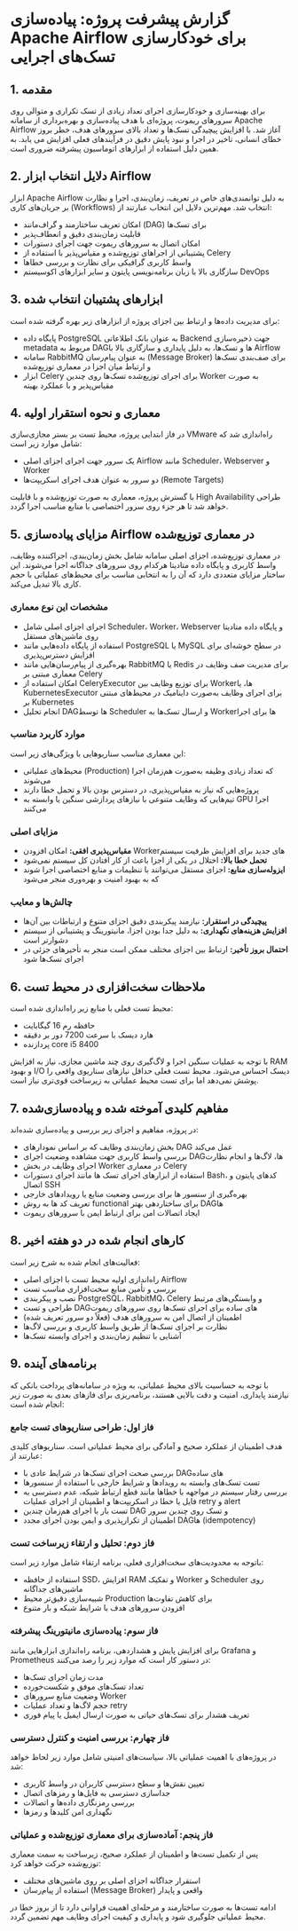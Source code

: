 
# گزارش پیشرفت پروژه: پیاده‌سازی Apache Airflow برای خودکارسازی تسک‌های اجرایی

## 1. مقدمه

برای بهینه‌سازی و خودکارسازی اجرای تعداد زیادی از تسک تکراری و متوالی روی سرورهای ریموت، پروژه‌ای با هدف پیاده‌سازی و بهره‌برداری از سامانه Apache Airflow آغاز شد. با افزایش پیچیدگی تسک‌ها و تعداد بالای سرورهای هدف، خطر بروز خطای انسانی، تاخیر در اجرا و نبود پایش دقیق در فرآیندهای فعلی افزایش می یابد. به همین دلیل استفاده از ابزارهای اتوماسیون پیشرفته ضروری است.

## 2. دلایل انتخاب ابزار Airflow

ابزار Apache Airflow به دلیل توانمندی‌های خاص در تعریف، زمان‌بندی، اجرا و نظارت بر جریان‌های کاری (Workflows) انتخاب شد. مهم‌ترین دلایل این انتخاب عبارتند از:

* امکان تعریف ساختارمند و گراف‌مانند (DAG) برای تسک‌ها
* قابلیت زمان‌بندی دقیق و انعطاف‌پذیر
* امکان اتصال به سرورهای ریموت جهت اجرای دستورات
* پشتیبانی از اجراهای توزیع‌شده و مقیاس‌پذیر با استفاده از Celery
* واسط کاربری گرافیکی برای نظارت و بررسی خطاها
* سازگاری بالا با زبان برنامه‌نویسی پایتون و سایر ابزارهای اکوسیستم DevOps

## 3. ابزارهای پشتیبان انتخاب شده

برای مدیریت داده‌ها و ارتباط بین اجزای پروژه از ابزارهای زیر بهره گرفته شده است:

* پایگاه داده PostgreSQL به عنوان بانک اطلاعاتی Backend جهت ذخیره‌سازی metadata مربوط به DAGها و تسک‌ها، به دلیل پایداری و سازگاری بالا با Airflow
* سامانه RabbitMQ به عنوان پیام‌رسان (Message Broker) برای صف‌بندی تسک‌ها و ارتباط میان اجزا در معماری توزیع‌شده
* ابزار Celery برای اجرای توزیع‌شده تسک‌ها روی چندین Worker به صورت مقیاس‌پذیر و با عملکرد بهینه

## 4. معماری و نحوه استقرار اولیه

در فاز ابتدایی پروژه، محیط تست بر بستر مجازی‌سازی VMware راه‌اندازی شد که شامل موارد زیر است:

* یک سرور جهت اجرای اجزای اصلی Airflow مانند Scheduler، Webserver و Worker
* دو سرور به عنوان هدف اجرای اسکریپت‌ها (Remote Targets)

با گسترش پروژه، معماری به صورت توزیع‌شده و با قابلیت High Availability طراحی خواهد شد تا هر جزء روی سرور اختصاصی با منابع مناسب اجرا گردد.
## 5. مزایای پیاده‌سازی Airflow در معماری توزیع‌شده

در معماری توزیع‌شده، اجزای اصلی سامانه شامل بخش زمان‌بندی، اجراکننده وظایف، واسط کاربری و پایگاه داده متادیتا هرکدام روی سرورهای جداگانه اجرا می‌شوند. این ساختار مزایای متعددی دارد که آن را به انتخابی مناسب برای محیط‌های عملیاتی با حجم کاری بالا تبدیل می‌کند.

### مشخصات این نوع معماری

* اجرای اجزای اصلی شامل Scheduler، Worker، Webserver و پایگاه داده متادیتا روی ماشین‌های مستقل
* استفاده از پایگاه داده‌هایی مانند PostgreSQL یا MySQL در سطح خوشه‌ای برای افزایش دسترس‌پذیری
* بهره‌گیری از پیام‌رسان‌هایی مانند RabbitMQ یا Redis برای مدیریت صف وظایف در معماری مبتنی بر Celery
* امکان استفاده از CeleryExecutor برای توزیع وظایف بین Workerها، یا KubernetesExecutor برای اجرای وظایف به‌صورت داینامیک در محیط‌های مبتنی بر Kubernetes
* انجام تحلیل DAGها توسط Scheduler و ارسال تسک‌ها به Workerها برای اجرا

### موارد کاربرد مناسب

این معماری مناسب سناریوهایی با ویژگی‌های زیر است:

* محیط‌های عملیاتی (Production) که تعداد زیادی وظیفه به‌صورت هم‌زمان اجرا می‌شوند
* پروژه‌هایی که نیاز به مقیاس‌پذیری، در دسترس بودن بالا و تحمل خطا دارند
* تیم‌هایی که وظایف متنوعی با نیازهای پردازشی سنگین یا وابسته به GPU اجرا می‌کنند

### مزایای اصلی

* **مقیاس‌پذیری افقی:** امکان افزودن Workerهای جدید برای افزایش ظرفیت سیستم
* **تحمل خطا بالا:** اختلال در یکی از اجزا باعث از کار افتادن کل سیستم نمی‌شود
* **ایزوله‌سازی منابع:** اجزای مستقل می‌توانند با تنظیمات و منابع اختصاصی اجرا شوند که به بهبود امنیت و بهره‌وری منجر می‌شود

### چالش‌ها و معایب

* **پیچیدگی در استقرار:** نیازمند پیکربندی دقیق اجزای متنوع و ارتباطات بین آن‌ها
* **افزایش هزینه‌های نگهداری:** به دلیل جدا بودن اجزا، مانیتورینگ و پشتیبانی از سیستم دشوارتر است
* **احتمال بروز تأخیر:** ارتباط بین اجزای مختلف ممکن است منجر به تأخیرهای جزئی در اجرای تسک‌ها شود


## 6. ملاحظات سخت‌افزاری در محیط تست

محیط تست فعلی با منابع زیر راه‌اندازی شده است:

* حافظه رم 16 گیگابایت
* هارد دیسک با سرعت 7200 دور بر دقیقه
* پردازنده core i5 8400

با توجه به عملیات سنگین اجرا و لاگ‌گیری روی چند ماشین مجازی، نیاز به افزایش RAM و بهبود I/O دیسک احساس می‌شود. محیط تست فعلی حداقل نیازهای سناریوی واقعی را پوشش نمی‌دهد اما برای تست محیط عملیاتی به زیرساخت قوی‌تری نیاز است.

## 7. مفاهیم کلیدی آموخته شده و پیاده‌سازی‌شده

در پروژه، مفاهیم و اجزای زیر بررسی و پیاده‌سازی شده‌اند:

* بخش زمان‌بندی وظایف که بر اساس نمودارهای DAG عمل می‌کند
* بررسی واسط کاربری جهت مشاهده وضعیت اجرای DAGها، لاگ‌ها و انجام نظارت
* اجرای وظایف در بخش Worker در معماری Celery
* استفاده از ابزارهای اجرای تسک ها مانند اجرای دستورات Bash، کدهای پایتون و اتصال SSH
* بهره‌گیری از سنسور ها برای بررسی وضعیت منابع یا رویدادهای خارجی
* تعریف کد ها به روش functional برای ساختاردهی بهتر DAGها
* ایجاد اتصالات امن برای ارتباط ایمن با سرورهای ریموت

## 8. کارهای انجام شده در دو هفته اخیر

فعالیت‌های انجام شده به شرح زیر است:

* راه‌اندازی اولیه محیط تست با اجزای اصلی Airflow
* بررسی و تأمین منابع سخت‌افزاری مناسب تست
* نصب و پیکربندی PostgreSQL، RabbitMQ، Celery و وابستگی‌های مرتبط
* طراحی و تست DAGهای ساده برای اجرای تسک‌ها روی سرورهای ریموت
* اطمینان از اتصال امن به سرورهای هدف (فعلاً دو سرور تعریف شده)
* نظارت بر اجرای تسک‌ها از طریق واسط کاربری و بررسی لاگ‌ها
* آشنایی با تنظیم زمان‌بندی و اجرای وابسته تسک‌ها

## 9. برنامه‌های آینده

با توجه به حساسیت بالای محیط عملیاتی، به ویژه در سامانه‌های پرداخت بانکی که نیازمند پایداری، امنیت و دقت بالایی هستند، برنامه‌ریزی برای فازهای بعدی به صورت زیر انجام شده است:

### فاز اول: طراحی سناریوهای تست جامع

هدف اطمینان از عملکرد صحیح و آمادگی برای محیط عملیاتی است. سناریوهای کلیدی عبارتند از:

* بررسی صحت اجرای تسک‌ها در شرایط عادی با DAGهای ساده
* تست تسک‌های وابسته به رویدادها و شرایط خارجی با استفاده از سنسورها
* بررسی رفتار سیستم در مواجهه با خطاها مانند قطع ارتباط شبکه، عدم دسترسی به فایل یا خطا در اسکریپت‌ها و اطمینان از اجرای عملیات retry و alert
* تست بار با اجرای هم‌زمان چندین DAG و تسک روی چندین سرور
* اطمینان از تکرارپذیری و ایمن بودن اجرای مجدد DAGها (idempotency)

### فاز دوم: تحلیل و ارتقاء زیرساخت تست

باتوجه به محدودیت‌های سخت‌افزاری فعلی، برنامه ارتقاء شامل موارد زیر است:

* استفاده از حافظه SSD، افزایش RAM و تفکیک Worker و Scheduler روی ماشین‌های جداگانه
* شبیه‌سازی دقیق‌تر محیط Production برای کاهش تفاوت‌ها
* افزودن سرورهای هدف با شرایط شبکه و بار متنوع

### فاز سوم: پیاده‌سازی مانیتورینگ پیشرفته

برای افزایش پایش و هشداردهی، برنامه راه‌اندازی ابزارهایی مانند Grafana و Prometheus در دستور کار است که موارد زیر را رصد می‌کنند:

* مدت زمان اجرای تسک‌ها
* تعداد تسک‌های موفق و شکست‌خورده
* وضعیت منابع سرورهای Worker
* حجم لاگ‌ها و تعداد عملیات retry
* تعریف هشدار برای تسک‌های حیاتی به صورت ارسال ایمیل یا پیام فوری

### فاز چهارم: بررسی امنیت و کنترل دسترسی

در پروژه‌های با اهمیت عملیاتی بالا، سیاست‌های امنیتی شامل موارد زیر لحاظ خواهد شد:

* تعیین نقش‌ها و سطح دسترسی کاربران در واسط کاربری
* جداسازی دسترسی به فایل‌ها و رمزهای اتصال
* بررسی رمزنگاری داده‌ها و اتصالات
* نگهداری امن کلیدها و رمزها

### فاز پنجم: آماده‌سازی برای معماری توزیع‌شده و عملیاتی

پس از تکمیل تست‌ها و اطمینان از عملکرد صحیح، زیرساخت به سمت معماری توزیع‌شده حرکت خواهد کرد:

* استقرار جداگانه اجزای اصلی بر روی ماشین‌های مختلف
* استفاده از پیام‌رسان (Message Broker) واقعی و پایدار

ادامه تست‌ها به صورت ساختارمند و مرحله‌ای اهمیت فراوانی دارد تا از بروز خطا در محیط عملیاتی جلوگیری شود و پایداری و کیفیت اجرای وظایف مهم تضمین گردد.


